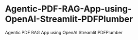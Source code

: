 # Agentic-PDF-RAG-App-using-OpenAI-Streamlit-PDFPlumber
Agentic PDF RAG App using OpenAI Streamlit PDFPlumber
